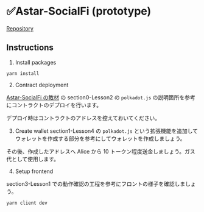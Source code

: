 # ✅Astar-SocialFi (prototype)

[Repository](https://github.com/unchain-tech/ASTAR-SocialFi)

## Instructions

1. Install packages

```
yarn install
```


2. Contract deployment

[Astar-SocialFi の教材](https://github.com/unchain-tech/UNCHAIN-Projects/tree/main/docs/ASTAR-SocialFi/ja/) の section0-Lesson2 の `polkadot.js` の説明箇所を参考にコントラクトのデプロイを行います。

デプロイ時はコントラクトのアドレスを控えておいてください。

3. Create wallet
section1-Lesson4 の `polkadot.js` という拡張機能を追加してウォレットを作成する部分を参考にしてウォレットを作成しましょう。

その後、作成したアドレスへ Alice から 10 トークン程度送金しましょう。ガス代として使用します。


4. Setup frontend

section3-Lesson1 での動作確認の工程を参考にフロントの様子を確認しましょう。

```
yarn client dev
```
